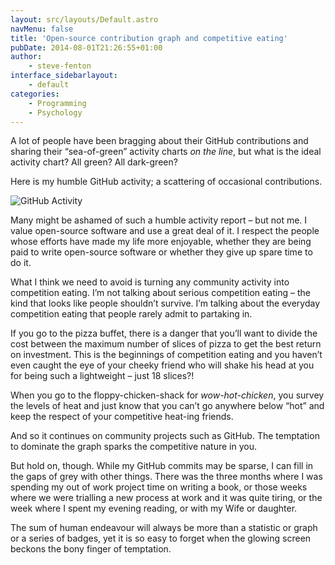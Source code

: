 ```yaml
---
layout: src/layouts/Default.astro
navMenu: false
title: 'Open-source contribution graph and competitive eating'
pubDate: 2014-08-01T21:26:55+01:00
author:
    - steve-fenton
interface_sidebarlayout:
    - default
categories:
    - Programming
    - Psychology
---
```


A lot of people have been bragging about their GitHub contributions and sharing their “sea-of-green” activity charts *on the line*, but what is the ideal activity chart? All green? All dark-green?

Here is my humble GitHub activity; a scattering of occasional contributions.

![GitHub Activity](/img/2015/07/github-activity.png)

Many might be ashamed of such a humble activity report – but not me. I value open-source software and use a great deal of it. I respect the people whose efforts have made my life more enjoyable, whether they are being paid to write open-source software or whether they give up spare time to do it.

What I think we need to avoid is turning any community activity into competition eating. I’m not talking about serious competition eating – the kind that looks like people shouldn’t survive. I’m talking about the everyday competition eating that people rarely admit to partaking in.

If you go to the pizza buffet, there is a danger that you’ll want to divide the cost between the maximum number of slices of pizza to get the best return on investment. This is the beginnings of competition eating and you haven’t even caught the eye of your cheeky friend who will shake his head at you for being such a lightweight – just 18 slices?!

When you go to the floppy-chicken-shack for *wow-hot-chicken*, you survey the levels of heat and just know that you can’t go anywhere below “hot” and keep the respect of your competitive heat-ing friends.

And so it continues on community projects such as GitHub. The temptation to dominate the graph sparks the competitive nature in you.

But hold on, though. While my GitHub commits may be sparse, I can fill in the gaps of grey with other things. There was the three months where I was spending my out of work project time on writing a book, or those weeks where we were trialling a new process at work and it was quite tiring, or the week where I spent my evening reading, or with my Wife or daughter.

The sum of human endeavour will always be more than a statistic or graph or a series of badges, yet it is so easy to forget when the glowing screen beckons the bony finger of temptation.
